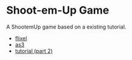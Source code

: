 Shoot-em-Up Game
=====================

A ShootemUp game based on a existing tutorial.
 
 * [flixel](http://flixel.org/)
 * [as3](http://wicd.sourceforge.net/)
 * [tutorial (part 2)](http://www.photonstorm.com/)
